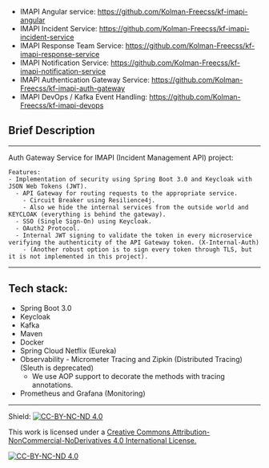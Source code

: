 - IMAPI Angular service: https://github.com/Kolman-Freecss/kf-imapi-angular
- IMAPI Incident Service: https://github.com/Kolman-Freecss/kf-imapi-incident-service
- IMAPI Response Team Service: https://github.com/Kolman-Freecss/kf-imapi-response-service
- IMAPI Notification Service: https://github.com/Kolman-Freecss/kf-imapi-notification-service
- IMAPI Authentication Gateway Service: https://github.com/Kolman-Freecss/kf-imapi-auth-gateway
- IMAPI DevOps / Kafka Event Handling: https://github.com/Kolman-Freecss/kf-imapi-devops

## Brief Description

--- 
Auth Gateway Service for IMAPI (Incident Management API) project:
```
Features: 
- Implementation of security using Spring Boot 3.0 and Keycloak with JSON Web Tokens (JWT).
  - API Gateway for routing requests to the appropriate service.
    - Circuit Breaker using Resilience4j.
    - Also we hide the internal services from the outside world and KEYCLOAK (everything is behind the gateway).
  - SSO (Single Sign-On) using Keycloak.
  - OAuth2 Protocol.
  - Internal JWT signing to validate the token in every microservice verifying the authenticity of the API Gateway token. (X-Internal-Auth)
    - (Another robust option is to sign every token through TLS, but it is not implemented in this project).
```
---

## Tech stack:

- Spring Boot 3.0
- Keycloak
- Kafka
- Maven
- Docker
- Spring Cloud Netflix (Eureka)
- Observability - Micrometer Tracing and Zipkin (Distributed Tracing) (Sleuth is deprecated)
  - We use AOP support to decorate the methods with tracing annotations.
- Prometheus and Grafana (Monitoring)

---

Shield: [![CC-BY-NC-ND 4.0][CC-BY-NC-ND-shield]][CC-BY-NC-ND]

This work is licensed under a [Creative Commons Attribution-NonCommercial-NoDerivatives 4.0 International License.][CC-BY-NC-ND]

[![CC-BY-NC-ND 4.0][CC-BY-NC-ND-image]][CC-BY-NC-ND]

[CC-BY-NC-ND-shield]: https://img.shields.io/badge/License-CC--BY--NC--ND--4.0-lightgrey
[CC-BY-NC-ND]: http://creativecommons.org/licenses/by-nc-nd/4.0/
[CC-BY-NC-ND-image]: https://i.creativecommons.org/l/by-nc-nd/4.0/88x31.png
